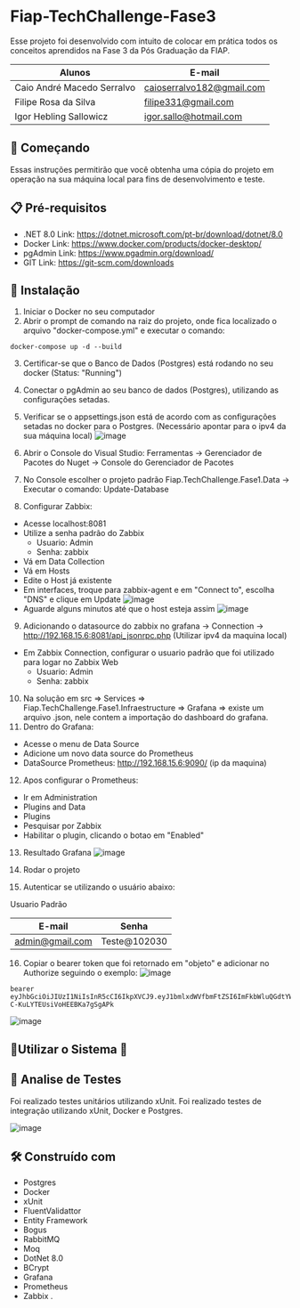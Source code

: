 # Fiap-TechChallenge-Fase3
Esse projeto foi desenvolvido com intuito de colocar em prática todos os conceitos aprendidos na Fase 3 da Pós Graduação da FIAP.

|Alunos| E-mail|
|------|-------|
|Caio André Macedo Serralvo|caioserralvo182@gmail.com|
|Filipe Rosa da Silva|filipe331@gmail.com|
|Igor Hebling Sallowicz|igor.sallo@hotmail.com|

## 🚀 Começando
Essas instruções permitirão que você obtenha uma cópia do projeto em operação na sua máquina local para fins de desenvolvimento e teste.

## 📋 Pré-requisitos
- .NET 8.0 Link: https://dotnet.microsoft.com/pt-br/download/dotnet/8.0
- Docker Link: https://www.docker.com/products/docker-desktop/
- pgAdmin Link: https://www.pgadmin.org/download/
- GIT Link: https://git-scm.com/downloads

## 🔧 Instalação
1. Iniciar o Docker no seu computador
2. Abrir o prompt de comando na raiz do projeto, onde fica localizado o arquivo "docker-compose.yml" e executar o comando:
~~~docker
docker-compose up -d --build
~~~
3. Certificar-se que o Banco de Dados (Postgres) está rodando no seu docker (Status: "Running")
4. Conectar o pgAdmin ao seu banco de dados (Postgres), utilizando as configurações setadas.
5. Verificar se o appsettings.json está de acordo com as configurações setadas no docker para o Postgres. (Necessário apontar para o ipv4 da sua máquina local)
![image](https://github.com/user-attachments/assets/8fff7658-7f41-448f-ae4e-900252f7fd8f)

6. Abrir o Console do Visual Studio: Ferramentas -> Gerenciador de Pacotes do Nuget -> Console do Gerenciador de Pacotes
7. No Console escolher o projeto padrão Fiap.TechChallenge.Fase1.Data -> Executar o comando: Update-Database
8. Configurar Zabbix:
  - Acesse localhost:8081
  - Utilize a senha padrão do Zabbix
    - Usuario: Admin
    - Senha: zabbix 
  - Vá em Data Collection
  - Vá em Hosts
  - Edite o Host já existente
  - Em interfaces, troque para zabbix-agent e em "Connect to", escolha "DNS" e clique em Update
  ![image](https://github.com/user-attachments/assets/0e66850a-2702-4d48-a12e-68acb8f3a29d)
  - Aguarde alguns minutos até que o host esteja assim
  ![image](https://github.com/user-attachments/assets/ace86001-55fd-45bc-adce-6032d06db228)
9. Adicionando o datasource do zabbix no grafana ->  Connection -> http://192.168.15.6:8081/api_jsonrpc.php (Utilizar ipv4 da maquina local)
  - Em Zabbix Connection, configurar o usuario padrão que foi utilizado para logar no Zabbix Web
    - Usuario: Admin
    - Senha: zabbix
10. Na solução em src => Services => Fiap.TechChallenge.Fase1.Infraestructure => Grafana => existe um arquivo .json, nele contem a importação do dashboard do grafana.
11. Dentro do Grafana: 
  - Acesse o menu de Data Source
  - Adicione um novo data source do Prometheus
  - DataSource Prometheus: http://192.168.15.6:9090/ (ip da maquina)
12. Apos configurar o Prometheus: 
  - Ir em Administration 
  - Plugins and Data 
  - Plugins 
  - Pesquisar por Zabbix 
  - Habilitar o plugin, clicando o botao em "Enabled"
13. Resultado Grafana
    ![image](https://github.com/user-attachments/assets/5c5dcc2b-1f42-45d0-9198-31cc6fa8a979)

14. Rodar o projeto
15. Autenticar se utilizando o usuário abaixo:

Usuario Padrão <br/>

|E-mail| Senha|
|------|-------|
|admin@gmail.com|Teste@102030|

16. Copiar o bearer token que foi retornado em "objeto" e adicionar no Authorize seguindo o exemplo:
![image](https://github.com/Dragondrax/Fiap-TechChallenge-Fase1/assets/18292105/b92dca04-5f63-48d7-aae4-d33a01127166)
~~~
bearer eyJhbGciOiJIUzI1NiIsInR5cCI6IkpXVCJ9.eyJ1bmlxdWVfbmFtZSI6ImFkbWluQGdtYWlsLmNvbSIsIm5iZiI6MTcxNjg2MTI2NCwiZXhwIjoxNzE2ODkwMDY0LCJpYXQiOjE3MTY4NjEyNjR9.vLwIWPVX52Q6dgSq-C-KuLYTEUsiVoHEEBKa7gSgAPk
~~~

![image](https://github.com/Dragondrax/Fiap-TechChallenge-Fase1/assets/18292105/dcce9941-6636-4bbc-b8ac-8ae6315c3188)

## 🚀Utilizar o Sistema 🚀

## 🔩 Analise de Testes
Foi realizado testes unitários utilizando xUnit.
Foi realizado testes de integração utilizando xUnit, Docker e Postgres.

![image](https://github.com/user-attachments/assets/61fe4fe8-c7f6-455c-becc-c8b4e47252fa)


## 🛠️ Construído com
- Postgres
- Docker
- xUnit
- FluentValidattor
- Entity Framework
- Bogus
- RabbitMQ
- Moq
- DotNet 8.0
- BCrypt
- Grafana
- Prometheus
- Zabbix
.
